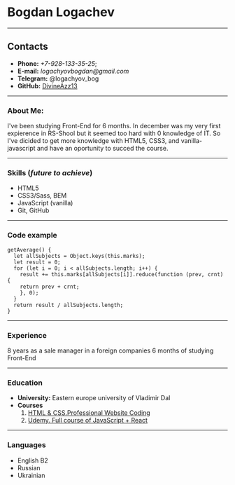 # Bogdan Logachev

---

## Contacts

- **Phone:** _+7-928-133-35-25_;
- **E-mail:** _logachyovbogdan@gmail.com_
- **Telegram:** @logachyov_bog
- **GitHub:** [DivineAzz13](https://github.com/DivineAzz13)

---

### About Me:

I've been studying Front-End for 6 months. In december was my very first expierence in RS-Shool but it seemed too hard with 0 knowledge of IT.
So I've dicided to get more knowledge with HTML5, CSS3, and vanilla-javascript and have an oportunity to succed the course.

---

### Skills (_future to achieve_)

- HTML5
- CSS3/Sass, BEM
- JavaScript (vanilla)
- Git, GitHub

---

### Code example

```
getAverage() {
  let allSubjects = Object.keys(this.marks);
  let result = 0;
  for (let i = 0; i < allSubjects.length; i++) {
    result += this.marks[allSubjects[i]].reduce(function (prev, crnt) {
    return prev + crnt;
    }, 0);
  }
  return result / allSubjects.length;
}
```

---

### Experience

8 years as a sale manager in a foreign companies
6 months of studying Front-End

---

### Education

- **University:** Eastern europe university of Vladimir Dal
- **Courses**
  1.  [HTML & CSS.Professional Website Coding](https://htmlacademy.ru/study)
  2.  [Udemy. Full course of JavaScript + React](https://www.udemy.com/course/javascript_full/)

---

### Languages

- English B2
- Russian
- Ukrainian
